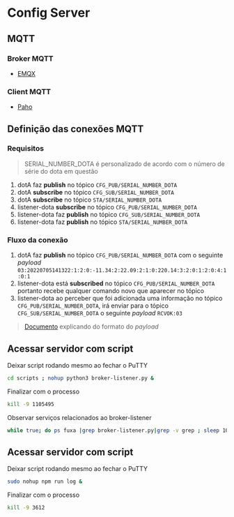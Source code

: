 # Config Server

## MQTT

### Broker MQTT

- [EMQX](https://www.emqx.com/en)

### Client MQTT

- [Paho](https://www.eclipse.org/paho/)

## Definição das conexões MQTT

### Requisitos

> SERIAL_NUMBER_DOTA é personalizado de acordo com o número de série do dota em questão

1. dotA faz **publish** no tópico `CFG_PUB/SERIAL_NUMBER_DOTA`
2. dotA **subscribe** no tópico `CFG_SUB/SERIAL_NUMBER_DOTA`
3. dotA **subscribe** no tópico `STA/SERIAL_NUMBER_DOTA`
4. listener-dota **subscribe** no tópico `CFG_PUB/SERIAL_NUMBER_DOTA`
5. listener-dota faz **publish** no tópico `CFG_SUB/SERIAL_NUMBER_DOTA`
6. listener-dota faz **publish** no tópico `STA/SERIAL_NUMBER_DOTA`

### Fluxo da conexão

1. dotA faz **publish** no tópico `CFG_PUB/SERIAL_NUMBER_DOTA` com o seguinte *payload* `03:20220705141322:1:2:0:-11.34:2:22.09:2:1:0:220.14:3:2:0:1:2:0:4:1:0:1`
2. listener-dota está **subscribed** no tópico `CFG_PUB/SERIAL_NUMBER_DOTA` portanto recebe qualquer comando novo que aparecer no tópico
3. listener-dota ao perceber que foi adicionada uma informação no tópico `CFG_PUB/SERIAL_NUMBER_DOTA`, irá enviar  para o tópico `CFG_SUB/SERIAL_NUMBER_DOTA` o seguinte *payload* `RCVOK:03`

> [Documento](https://docs.google.com/document/d/1LJil1iZYlHuiEr4n8OyWY4aa7Qc4jffb/edit) explicando do formato do *payload*

## Acessar servidor com script 

Deixar script rodando mesmo ao fechar o PuTTY

```bash
cd scripts ; nohup python3 broker-listener.py &
```

Finalizar com o processo

```bash
kill -9 1105495
```

Observar serviços relacionados ao broker-listener

```bash
while true; do ps fuxa |grep broker-listener.py|grep -v grep ; sleep 10; echo ------------------; done
```

## Acessar servidor com script 

Deixar script rodando mesmo ao fechar o PuTTY

```bash
sudo nohup npm run log &
```

Finalizar com o processo

```bash
kill -9 3612
```
<!--stackedit_data:
eyJoaXN0b3J5IjpbLTE3ODM3MTgyNjQsLTkxMjg0NjcyMiwtMz
MyMjY1Njk0LDgzNjg5ODc4MSw5NzI1OTgyODAsMjY1NzIwODA4
LDIxMjQzNTcyODEsLTExNzY4ODc0OTAsMTgwNzM1NzA3MCwxMz
EyNDExMjgzLC0yMTE1MTM4OTIxLDE4ODE1MzU0NDIsLTIxNDU1
ODI4OTUsOTQ3MjUzMzk2LDE1MDEwODEwNDAsNzgwMDEyNzU5LC
0xNjQ4MTI1ODcyLC01Mzg1NzUwOTQsNzI1NzU0MTMwLC0xNTc4
NTU2MzQwXX0=
-->